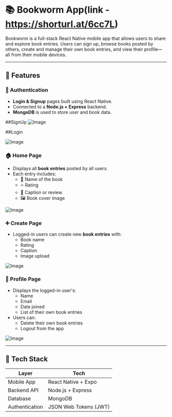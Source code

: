 # 📚 Bookworm App(link - https://shorturl.at/6cc7L)

Bookworm is a full-stack React Native mobile app that allows users to share and explore book entries. Users can sign up, browse books posted by others, create and manage their own book entries, and view their profile—all from their mobile devices.

---

## 🚀 Features

### 🔐 Authentication
- **Login & Signup** pages built using React Native.
- Connected to a **Node.js + Express** backend.
- **MongoDB** is used to store user and book data.

##SignUp
![Image](https://github.com/user-attachments/assets/e23fb833-0eb0-4f83-a173-a608e309e163)

##Login

![Image](https://github.com/user-attachments/assets/e8f230f9-b6d7-4dfc-9acf-944aab556723)



### 🏠 Home Page
- Displays all **book entries** posted by all users.
- Each entry includes:
  - 📖 Name of the book
  - ⭐ Rating
  - 📝 Caption or review
  - 🖼 Book cover image

![Image](https://github.com/user-attachments/assets/eafcd330-4e03-4ef3-bafd-fdf97ae715ca)


### ➕ Create Page
- Logged-in users can create new **book entries** with:
  - Book name
  - Rating
  - Caption
  - Image upload


![Image](https://github.com/user-attachments/assets/dde8df99-dc64-48cc-bc65-fefe5185b52b)

### 👤 Profile Page
- Displays the logged-in user's:
  - Name
  - Email
  - Date joined
  - List of their own book entries
- Users can:
  - Delete their own book entries
  - Logout from the app

![Image](https://github.com/user-attachments/assets/1c09110e-9740-4d6d-9d10-d3aaa08e373c)

---

## 🧩 Tech Stack

| Layer         | Tech                        |
|--------------|-----------------------------|
| Mobile App   | React Native + Expo         |
| Backend API  | Node.js + Express           |
| Database     | MongoDB                     |
| Authentication | JSON Web Tokens (JWT)    |
